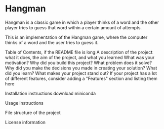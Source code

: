 # Hangman
Hangman is a classic game in which a player thinks of a word and the other player tries to guess that word within a certain amount of attempts.

This is an implementation of the Hangman game, where the computer thinks of a word and the user tries to guess it. 


Table of Contents, if the README file is long
A description of the project: what it does, the aim of the project, and what you learned
  What was your motivation? Why did you build this project?
 What problem does it solve?
 Why did you make the decisions you made in creating your solution?
 What did you learn?
 What makes your project stand out?
 If your project has a lot of different features, consider adding a "Features" section and listing them here
 
Installation instructions
download miniconda

Usage instructions

File structure of the project

License information
